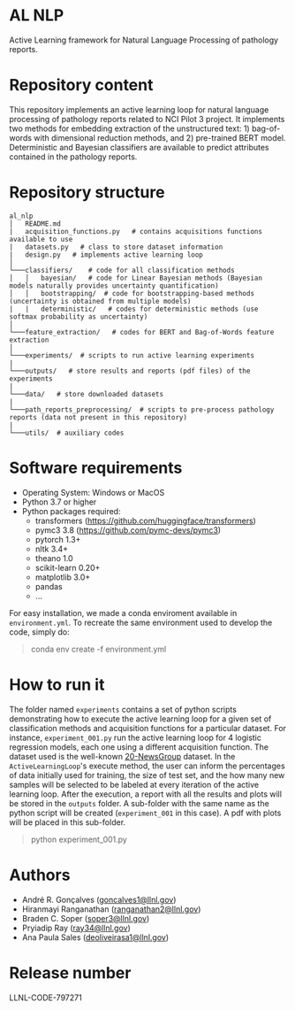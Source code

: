 # AL NLP
Active Learning framework for Natural Language Processing of pathology reports.

# Repository content

This repository implements an active learning loop for natural language processing of pathology reports related to NCI Pilot 3 project. It implements two methods for embedding extraction of the unstructured text: 1) bag-of-words with dimensional reduction methods, and 2) pre-trained BERT model. Deterministic and Bayesian classifiers are available to predict attributes contained in the pathology reports.

# Repository structure

```
al_nlp
│   README.md  
|   acquisition_functions.py   # contains acquisitions functions available to use
|   datasets.py   # class to store dataset information
|   design.py   # implements active learning loop
│
└───classifiers/    # code for all classification methods
│   │   bayesian/   # code for Linear Bayesian methods (Bayesian models naturally provides uncertainty quantification)
│   │   bootstrapping/  # code for bootstrapping-based methods (uncertainty is obtained from multiple models)
|   |   deterministic/   # codes for deterministic methods (use softmax probability as uncertainty)
│   
└───feature_extraction/   # codes for BERT and Bag-of-Words feature extraction
│   
└───experiments/  # scripts to run active learning experiments
|
└───outputs/   # store results and reports (pdf files) of the experiments
|
└───data/   # store downloaded datasets
|
└───path_reports_preprocessing/  # scripts to pre-process pathology reports (data not present in this repository)
|
└───utils/  # auxiliary codes

```

# Software requirements
- Operating System: Windows or MacOS
- Python 3.7 or higher
- Python packages required:
  - transformers (https://github.com/huggingface/transformers)
  - pymc3 3.8 (https://github.com/pymc-devs/pymc3)
  - pytorch 1.3+
  - nltk  3.4+
  - theano 1.0
  - scikit-learn 0.20+
  - matplotlib 3.0+
  - pandas 
  - ...

For easy installation, we made a conda enviroment available in `environment.yml`. To recreate the same environment used to develop the code, simply do:

> conda env create -f environment.yml

# How to run it
The folder named `experiments` contains a set of python scripts demonstrating how to execute the active learning loop for a given set of classification methods and acquisition functions for a particular dataset. For instance, `experiment_001.py` run the active learning loop for 4 logistic regression models, each one using a different acquisition function. The dataset used is the well-known [20-NewsGroup](https://scikit-learn.org/0.19/datasets/twenty_newsgroups.html) dataset. In the `ActiveLearningLoop`'s execute method, the user can inform the percentages of data initially used for training, the size of test set, and the how many new samples will be selected to be labeled at every iteration of the active learning loop. After the execution, a report with all the results and plots will be stored in the `outputs` folder. A sub-folder with the same name as the python script will be created (`experiment_001` in this case). A pdf with plots will be placed in this sub-folder.

> python experiment_001.py

# Authors

- André R. Gonçalves (goncalves1@llnl.gov)
- Hiranmayi Ranganathan (ranganathan2@llnl.gov)
- Braden C. Soper (soper3@llnl.gov)
- Pryiadip Ray (ray34@llnl.gov)
- Ana Paula Sales (deoliveirasa1@llnl.gov)

# Release number

LLNL-CODE-797271
